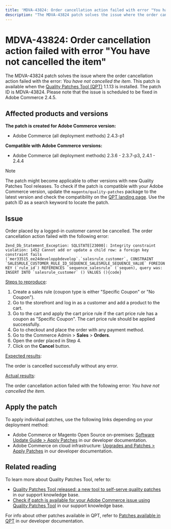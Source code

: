 ```yaml
---
title: 'MDVA-43824: Order cancellation action failed with error "You have not cancelled the item"'
description: "The MDVA-43824 patch solves the issue where the order cancellation action failed with the error: *You have not cancelled the item*. This patch is available when the [Quality Patches Tool (QPT)](https://experienceleague.adobe.com/docs/commerce-knowledge-base/kb/announcements/commerce-announcements/magento-quality-patches-released-new-tool-to-self-serve-quality-patches.html) 1.1.13 is installed. The patch ID is MDVA-43824. Please note that the issue is scheduled to be fixed in Adobe Commerce 2.4.5."
---
```


# MDVA-43824: Order cancellation action failed with error "You have not cancelled the item"

The MDVA-43824 patch solves the issue where the order cancellation action failed with the error: *You have not cancelled the item*. This patch is available when the [Quality Patches Tool (QPT)](https://experienceleague.adobe.com/docs/commerce-knowledge-base/kb/announcements/commerce-announcements/magento-quality-patches-released-new-tool-to-self-serve-quality-patches.html) 1.1.13 is installed. The patch ID is MDVA-43824. Please note that the issue is scheduled to be fixed in Adobe Commerce 2.4.5.

## Affected products and versions

**The patch is created for Adobe Commerce version:**

* Adobe Commerce (all deployment methods) 2.4.3-p1

**Compatible with Adobe Commerce versions:**

* Adobe Commerce (all deployment methods) 2.3.6 - 2.3.7-p3, 2.4.1 - 2.4.4

>[!NOTE]
>
>The patch might become applicable to other versions with new Quality Patches Tool releases. To check if the patch is compatible with your Adobe Commerce version, update the `magento/quality-patches` package to the latest version and check the compatibility on the [QPT landing page](https://devdocs.magento.com/quality-patches/tool.html#patch-grid). Use the patch ID as a search keyword to locate the patch.

## Issue

Order placed by a logged-in customer cannot be cancelled. The order cancellation action failed with the following error:

```
Zend_Db_Statement_Exception: SQLSTATE[23000]: Integrity constraint violation: 1452 Cannot add or update a child row: a foreign key constraint fails (`mer33515_ee24developpbdevelop`.`salesrule_customer`, CONSTRAINT `SALESRULE_CUSTOMER_RULE_ID_SEQUENCE_SALESRULE_SEQUENCE_VALUE` FOREIGN KEY (`rule_id`) REFERENCES `sequence_salesrule` (`sequen), query was: INSERT INTO `salesrule_customer` () VALUES (){code}
```

<u>Steps to reproduce</u>:

1. Create a sales rule (coupon type is either "Specific Coupon" or "No Coupon").
1. Go to the storefront and log in as a customer and add a product to the cart.
1. Go to the cart and apply the cart price rule if the cart price rule has a coupon as "Specific Coupon". The cart price rule should be applied successfully.
1. Go to checkout and place the order with any payment method.
1. Go to the Commerce Admin > **Sales** > **Orders**.
1. Open the order placed in Step 4.
1. Click on the **Cancel** button.

<u>Expected results</u>:

The order is cancelled successfully without any error.

<u>Actual results</u>:

The order cancellation action failed with the following error: *You have not cancelled the item.*

## Apply the patch

To apply individual patches, use the following links depending on your deployment method:

* Adobe Commerce or Magento Open Source on-premises: [Software Update Guide > Apply Patches](https://devdocs.magento.com/guides/v2.4/comp-mgr/patching/mqp.html) in our developer documentation.
* Adobe Commerce on cloud infrastructure: [Upgrades and Patches > Apply Patches](https://devdocs.magento.com/cloud/project/project-patch.html) in our developer documentation.

## Related reading

To learn more about Quality Patches Tool, refer to:

* [Quality Patches Tool released: a new tool to self-serve quality patches](https://experienceleague.adobe.com/docs/commerce-knowledge-base/kb/announcements/commerce-announcements/magento-quality-patches-released-new-tool-to-self-serve-quality-patches.html) in our support knowledge base.
* [Check if patch is available for your Adobe Commerce issue using Quality Patches Tool](https://support.magento.com/hc/en-us/articles/360047125252) in our support knowledge base.

For info about other patches available in QPT, refer to [Patches available in QPT](https://devdocs.magento.com/quality-patches/tool.html#patch-grid) in our developer documentation.